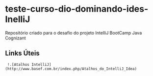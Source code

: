 # teste-curso-dio-dominando-ides-InelliJ
Repositório criado para o desafio do projeto IntelliJ BootCamp Java Cognizant

## Links Úteis
	 !.[Atalhos IntelliJ](http://www.basef.com.br/index.php/Atalhos_do_IntelliJ_Idea)
